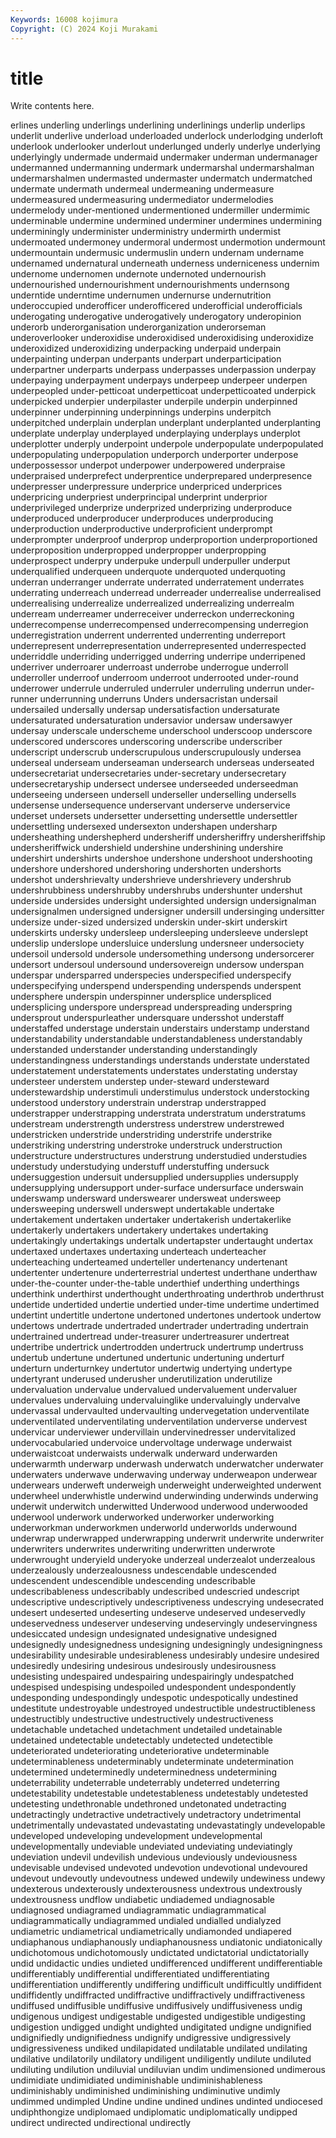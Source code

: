 ```yaml
---
Keywords: 16008 kojimura
Copyright: (C) 2024 Koji Murakami
---
```


# title

Write contents here.



erlines underling underlings underlining underlinings underlip underlips underlit underlive underload
underloaded underlock underlodging underloft underlook underlooker underlout underlunged underly underlye
underlying underlyingly undermade undermaid undermaker underman undermanager undermanned undermanning undermark
undermarshal undermarshalman undermarshalmen undermasted undermaster undermatch undermatched undermate undermath undermeal
undermeaning undermeasure undermeasured undermeasuring undermediator undermelodies undermelody under-mentioned undermentioned undermiller
undermimic underminable undermine undermined underminer undermines undermining underminingly underminister underministry
undermirth undermist undermoated undermoney undermoral undermost undermotion undermount undermountain undermusic
undermuslin undern undernam undername undernamed undernatural underneath underness underniceness undernim
undernome undernomen undernote undernoted undernourish undernourished undernourishment undernourishments undernsong underntide
underntime undernumen undernurse undernutrition underoccupied underofficer underofficered underofficial underofficials underogating
underogative underogatively underogatory underopinion underorb underorganisation underorganization underorseman underoverlooker underoxidise
underoxidised underoxidising underoxidize underoxidized underoxidizing underpacking underpaid underpain underpainting underpan
underpants underpart underparticipation underpartner underparts underpass underpasses underpassion underpay underpaying
underpayment underpays underpeep underpeer underpen underpeopled under-petticoat underpetticoat underpetticoated underpick
underpicked underpier underpilaster underpile underpin underpinned underpinner underpinning underpinnings underpins
underpitch underpitched underplain underplan underplant underplanted underplanting underplate underplay underplayed
underplaying underplays underplot underplotter underply underpoint underpole underpopulate underpopulated underpopulating
underpopulation underporch underporter underpose underpossessor underpot underpower underpowered underpraise underpraised
underprefect underprentice underprepared underpresence underpresser underpressure underprice underpriced underprices underpricing
underpriest underprincipal underprint underprior underprivileged underprize underprized underprizing underproduce underproduced
underproducer underproduces underproducing underproduction underproductive underproficient underprompt underprompter underproof underprop
underproportion underproportioned underproposition underpropped underpropper underpropping underprospect underpry underpuke underpull
underpuller underput underqualified underqueen underquote underquoted underquoting underran underranger underrate
underrated underratement underrates underrating underreach underread underreader underrealise underrealised underrealising
underrealize underrealized underrealizing underrealm underream underreamer underreceiver underreckon underreckoning underrecompense
underrecompensed underrecompensing underregion underregistration underrent underrented underrenting underreport underrepresent underrepresentation
underrepresented underrespected underriddle underriding underrigged underring underripe underripened underriver underroarer
underroast underrobe underrogue underroll underroller underroof underroom underroot underrooted under-round
underrower underrule underruled underruler underruling underrun under-runner underrunning underruns Unders
undersacristan undersail undersailed undersally undersap undersatisfaction undersaturate undersaturated undersaturation undersavior
undersaw undersawyer undersay underscale underscheme underschool underscoop underscore underscored underscores
underscoring underscribe underscriber underscript underscrub underscrupulous underscrupulously undersea underseal underseam
underseaman undersearch underseas underseated undersecretariat undersecretaries under-secretary undersecretary undersecretaryship undersect
undersee underseeded underseedman underseeing underseen undersell underseller underselling undersells undersense
undersequence underservant underserve underservice underset undersets undersetter undersetting undersettle undersettler
undersettling undersexed undersexton undershapen undersharp undersheathing undershepherd undersheriff undersheriffry undersheriffship
undersheriffwick undershield undershine undershining undershire undershirt undershirts undershoe undershone undershoot
undershooting undershore undershored undershoring undershorten undershorts undershot undershrievalty undershrieve undershrievery
undershrub undershrubbiness undershrubby undershrubs undershunter undershut underside undersides undersight undersighted
undersign undersignalman undersignalmen undersigned undersigner undersill undersinging undersitter undersize under-sized
undersized underskin under-skirt underskirt underskirts undersky undersleep undersleeping undersleeve underslept
underslip underslope undersluice underslung undersneer undersociety undersoil undersold undersole undersomething
undersong undersorcerer undersort undersoul undersound undersovereign undersow underspan underspar undersparred
underspecies underspecified underspecify underspecifying underspend underspending underspends underspent undersphere underspin
underspinner undersplice underspliced undersplicing underspore underspread underspreading underspring undersprout underspurleather
undersquare undersshot understaff understaffed understage understain understairs understamp understand understandability
understandable understandableness understandably understanded understander understanding understandingly understandingness understandings understands
understate understated understatement understatements understates understating understay understeer understem understep
under-steward understeward understewardship understimuli understimulus understock understocking understood understory understrain
understrap understrapped understrapper understrapping understrata understratum understratums understream understrength understress
understrew understrewed understricken understride understriding understrife understrike understriking understring understroke
understruck understruction understructure understructures understrung understudied understudies understudy understudying understuff
understuffing undersuck undersuggestion undersuit undersupplied undersupplies undersupply undersupplying undersupport under-surface
undersurface underswain underswamp undersward underswearer undersweat undersweep undersweeping underswell underswept
undertakable undertake undertakement undertaken undertaker undertakerish undertakerlike undertakerly undertakers undertakery
undertakes undertaking undertakingly undertakings undertalk undertapster undertaught undertax undertaxed undertaxes
undertaxing underteach underteacher underteaching underteamed underteller undertenancy undertenant undertenter undertenure
underterrestrial undertest underthane underthaw under-the-counter under-the-table underthief underthing underthings underthink
underthirst underthought underthroating underthrob underthrust undertide undertided undertie undertied under-time
undertime undertimed undertint undertitle undertone undertoned undertones undertook undertow undertows
undertrade undertraded undertrader undertrading undertrain undertrained undertread under-treasurer undertreasurer undertreat
undertribe undertrick undertrodden undertruck undertrump undertruss undertub undertune undertuned undertunic
undertuning underturf underturn underturnkey undertutor undertwig undertying undertype undertyrant underused
underusher underutilization underutilize undervaluation undervalue undervalued undervaluement undervaluer undervalues undervaluing
undervaluinglike undervaluingly undervalve undervassal undervaulted undervaulting undervegetation underventilate underventilated underventilating
underventilation underverse undervest undervicar underviewer undervillain undervinedresser undervitalized undervocabularied undervoice
undervoltage underwage underwaist underwaistcoat underwaists underwalk underward underwarden underwarmth underwarp
underwash underwatch underwatcher underwater underwaters underwave underwaving underway underweapon underwear
underwears underweft underweigh underweight underweighted underwent underwheel underwhistle underwind underwinding
underwinds underwing underwit underwitch underwitted Underwood underwood underwooded underwool underwork
underworked underworker underworking underworkman underworkmen underworld underworlds underwound underwrap underwrapped
underwrapping underwrit underwrite underwriter underwriters underwrites underwriting underwritten underwrote underwrought
underyield underyoke underzeal underzealot underzealous underzealously underzealousness undescendable undescended undescendent
undescendible undescending undescribable undescribableness undescribably undescribed undescried undescript undescriptive undescriptively
undescriptiveness undescrying undesecrated undesert undeserted undeserting undeserve undeserved undeservedly undeservedness
undeserver undeserving undeservingly undeservingness undesiccated undesign undesignated undesignative undesigned undesignedly
undesignedness undesigning undesigningly undesigningness undesirability undesirable undesirableness undesirably undesire undesired
undesiredly undesiring undesirous undesirously undesirousness undesisting undespaired undespairing undespairingly undespatched
undespised undespising undespoiled undespondent undespondently undesponding undespondingly undespotic undespotically undestined
undestitute undestroyable undestroyed undestructible undestructibleness undestructibly undestructive undestructively undestructiveness undetachable
undetached undetachment undetailed undetainable undetained undetectable undetectably undetected undetectible undeteriorated
undeteriorating undeteriorative undeterminable undeterminableness undeterminably undeterminate undetermination undetermined undeterminedly undeterminedness
undetermining undeterrability undeterrable undeterrably undeterred undeterring undetestability undetestable undetestableness undetestably
undetested undetesting undethronable undethroned undetonated undetracting undetractingly undetractive undetractively undetractory
undetrimental undetrimentally undevastated undevastating undevastatingly undevelopable undeveloped undeveloping undevelopment undevelopmental
undevelopmentally undeviable undeviated undeviating undeviatingly undeviation undevil undevilish undevious undeviously
undeviousness undevisable undevised undevoted undevotion undevotional undevoured undevout undevoutly undevoutness
undewed undewily undewiness undewy undexterous undexterously undexterousness undextrous undextrously undextrousness
undflow undiabetic undiademed undiagnosable undiagnosed undiagramed undiagrammatic undiagrammatical undiagrammatically undiagrammed
undialed undialled undialyzed undiametric undiametrical undiametrically undiamonded undiapered undiaphanous undiaphanously
undiaphanousness undiatonic undiatonically undichotomous undichotomously undictated undictatorial undictatorially undid undidactic
undies undieted undifferenced undifferent undifferentiable undifferentiably undifferential undifferentiated undifferentiating undifferentiation
undifferently undiffering undifficult undifficultly undiffident undiffidently undiffracted undiffractive undiffractively undiffractiveness
undiffused undiffusible undiffusive undiffusively undiffusiveness undig undigenous undigest undigestable undigested
undigestible undigesting undigestion undigged undight undighted undigitated undigne undignified undignifiedly
undignifiedness undignify undigressive undigressively undigressiveness undiked undilapidated undilatable undilated undilating
undilative undilatorily undilatory undiligent undiligently undilute undiluted undiluting undilution undiluvial
undiluvian undim undimensioned undimerous undimidiate undimidiated undiminishable undiminishableness undiminishably undiminished
undiminishing undiminutive undimly undimmed undimpled Undine undine undined undines undinted
undiocesed undiphthongize undiplomaed undiplomatic undiplomatically undipped undirect undirected undirectional undirectly
